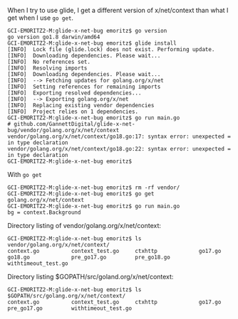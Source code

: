 When I try to use glide, I get a different version of x/net/context
than what I get when I use `go get`.

``` shell
GCI-EMORITZ2-M:glide-x-net-bug emoritz$ go version
go version go1.8 darwin/amd64
GCI-EMORITZ2-M:glide-x-net-bug emoritz$ glide install
[INFO]	Lock file (glide.lock) does not exist. Performing update.
[INFO]	Downloading dependencies. Please wait...
[INFO]	No references set.
[INFO]	Resolving imports
[INFO]	Downloading dependencies. Please wait...
[INFO]	--> Fetching updates for golang.org/x/net
[INFO]	Setting references for remaining imports
[INFO]	Exporting resolved dependencies...
[INFO]	--> Exporting golang.org/x/net
[INFO]	Replacing existing vendor dependencies
[INFO]	Project relies on 1 dependencies.
GCI-EMORITZ2-M:glide-x-net-bug emoritz$ go run main.go
# github.com/GannettDigital/glide-x-net-bug/vendor/golang.org/x/net/context
vendor/golang.org/x/net/context/go18.go:17: syntax error: unexpected = in type declaration
vendor/golang.org/x/net/context/go18.go:22: syntax error: unexpected = in type declaration
GCI-EMORITZ2-M:glide-x-net-bug emoritz$
```

With `go get`

``` shell
GCI-EMORITZ2-M:glide-x-net-bug emoritz$ rm -rf vendor/
GCI-EMORITZ2-M:glide-x-net-bug emoritz$ go get golang.org/x/net/context
GCI-EMORITZ2-M:glide-x-net-bug emoritz$ go run main.go
bg = context.Background
```

Directory listing of vendor/golang.org/x/net/context:

``` shell
GCI-EMORITZ2-M:glide-x-net-bug emoritz$ ls vendor/golang.org/x/net/context/
context.go          context_test.go     ctxhttp             go17.go             go18.go             pre_go17.go         pre_go18.go         withtimeout_test.go
```

Directory listing $GOPATH/src/goland.org/x/net/context:

``` shell
GCI-EMORITZ2-M:glide-x-net-bug emoritz$ ls $GOPATH/src/golang.org/x/net/context/
context.go          context_test.go     ctxhttp             go17.go             pre_go17.go         withtimeout_test.go
```
